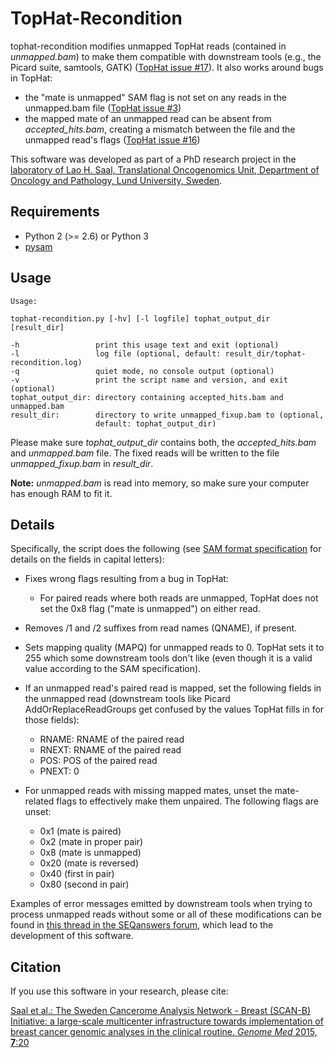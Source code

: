 TopHat-Recondition
==================

tophat-recondition modifies unmapped TopHat reads (contained in *unmapped.bam*) to make them compatible with downstream tools
(e.g., the Picard suite, samtools, GATK) ([TopHat issue #17](https://github.com/infphilo/tophat/issues/17)).  It also works around bugs in TopHat:

- the "mate is unmapped" SAM flag is not set on any reads in the unmapped.bam file ([TopHat issue #3](https://github.com/infphilo/tophat/issues/3))
- the mapped mate of an unmapped read can be absent from *accepted_hits.bam*, creating a mismatch between the file and the unmapped read's flags ([TopHat issue #16](https://github.com/infphilo/tophat/issues/16))

This software was developed as part of a PhD research project in the
[laboratory of Lao H. Saal, Translational Oncogenomics Unit, Department of Oncology and Pathology, Lund University, Sweden](http://www.med.lu.se/saalgroup).


Requirements
------------

- Python 2 (>= 2.6) or Python 3
- [pysam](https://github.com/pysam-developers/pysam)


Usage
-----

```
Usage:

tophat-recondition.py [-hv] [-l logfile] tophat_output_dir [result_dir]

-h                 print this usage text and exit (optional)
-l                 log file (optional, default: result_dir/tophat-recondition.log)
-q                 quiet mode, no console output (optional)
-v                 print the script name and version, and exit (optional)
tophat_output_dir: directory containing accepted_hits.bam and unmapped.bam
result_dir:        directory to write unmapped_fixup.bam to (optional,
                   default: tophat_output_dir)
```

Please make sure *tophat_output_dir* contains both, the *accepted_hits.bam* and *unmapped.bam* file.  The fixed
reads will be written to the file *unmapped_fixup.bam* in *result_dir*.

**Note:** *unmapped.bam* is read into memory, so make sure your computer has enough RAM to fit it.


Details
-------

Specifically, the script does the following (see [SAM format specification](http://samtools.github.io/hts-specs/SAMv1.pdf)
for details on the fields in capital letters):

- Fixes wrong flags resulting from a bug in TopHat:
  * For paired reads where both reads are unmapped, TopHat does not set the 0x8 flag ("mate is unmapped") on either read.

- Removes /1 and /2 suffixes from read names (QNAME), if present.

- Sets mapping quality (MAPQ) for unmapped reads to 0.  TopHat sets it to 255 which some downstream tools don't like (even though it is a valid value according to the SAM specification).

- If an unmapped read's paired read is mapped, set the following fields in the unmapped read (downstream tools like Picard AddOrReplaceReadGroups get confused by the values TopHat fills in for those fields):
  * RNAME: RNAME of the paired read
  * RNEXT: RNAME of the paired read
  * POS:   POS of the paired read
  * PNEXT: 0

- For unmapped reads with missing mapped mates, unset the mate-related flags to effectively make them unpaired.  The following flags are unset:
  * 0x1  (mate is paired)
  * 0x2  (mate in proper pair)
  * 0x8  (mate is unmapped)
  * 0x20 (mate is reversed)
  * 0x40 (first in pair)
  * 0x80 (second in pair)

Examples of error messages emitted by downstream tools when trying to process unmapped reads without some or all of these
modifications can be found in [this thread in the SEQanswers forum](http://seqanswers.com/forums/showthread.php?t=28155),
which lead to the development of this software.


Citation
--------

If you use this software in your research, please cite:

[Saal et al.: The Sweden Cancerome Analysis Network - Breast (SCAN-B) Initiative: a large-scale multicenter infrastructure towards implementation of breast cancer genomic analyses in the clinical routine. *Genome Med* 2015, **7**:20](http://genomemedicine.com/content/7/1/20)
